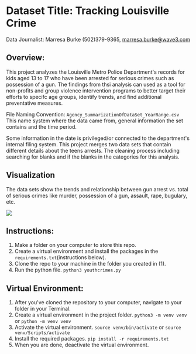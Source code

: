 # Dataset Title: Tracking Louisville Crime

Data Journalist: Marresa Burke (502)379-9365, marresa.burke@wave3.com

## Overview: 
This project analyzes the Louisville Metro Police Department's records for kids aged 13 to 17 who have been arrested for serious crimes such as possession of a gun. The findings from thsi analysis can used as a tool for non-profits and group violence intervention programs to better target their efforts to specifc age groups, identify trends, and find additional preventative measures. 

File Naming Convention: `Agency_SummarizationOfDataSet_YearRange.csv` This name system where the data came from, general information  the set contains and the time period. 

Some information in the date is privileged/or connected to the department's internal filing system. This project merges two data sets that contain different details about the teens arrests. The cleaning process including searching for blanks and if the blanks in the categories for this analysis. 

## Visualization

The data sets show the trends and relationship between gun arrest vs. total of serious crimes like murder, possession of a gun, assault, rape, bugulary, etc. 

<div class='tableauPlaceholder' id='viz1723073352832' style='position: relative'><noscript><a href='#'><img alt=' ' src='https:&#47;&#47;public.tableau.com&#47;static&#47;images&#47;Tr&#47;TrackingTeenCrimeData&#47;Sheet3&#47;1_rss.png' style='border: none' /></a></noscript><object class='tableauViz'  style='display:none;'><param name='host_url' value='https%3A%2F%2Fpublic.tableau.com%2F' /> <param name='embed_code_version' value='3' /> <param name='site_root' value='' /><param name='name' value='TrackingTeenCrimeData&#47;Sheet3' /><param name='tabs' value='yes' /><param name='toolbar' value='yes' /><param name='static_image' value='https:&#47;&#47;public.tableau.com&#47;static&#47;images&#47;Tr&#47;TrackingTeenCrimeData&#47;Sheet3&#47;1.png' /> <param name='animate_transition' value='yes' /><param name='display_static_image' value='yes' /><param name='display_spinner' value='yes' /><param name='display_overlay' value='yes' /><param name='display_count' value='yes' /><param name='language' value='en-US' /></object></div>                <script type='text/javascript'>                    var divElement = document.getElementById('viz1723073352832');                    var vizElement = divElement.getElementsByTagName('object')[0];                    vizElement.style.width='100%';vizElement.style.height=(divElement.offsetWidth*0.75)+'px';                    var scriptElement = document.createElement('script');                    scriptElement.src = 'https://public.tableau.com/javascripts/api/viz_v1.js';                    vizElement.parentNode.insertBefore(scriptElement, vizElement);                </script>



## Instructions: 
1. Make a folder on your computer to store this repo. 
2. Create a virtual environment and install the packages in the `requirements.txt`(instructions below).
3. Clone the repo to your machine in the folder you created in (1).
4. Run the python file. `python3 youthcrimes.py`

## Virtual Environment:
1.  After you've cloned the repository to your computer, navigate to your folder in your Terminal. 
2.  Create a virtual environment in the project folder. `python3 -m venv venv` or `python -m venv venv`
3.  Activate the virtual environment. `source venv/bin/activate` or `source venv/Scripts/activate`
4.  Install the required packages. `pip install -r requirements.txt`
5.  When you are done, deactivate the virtual environment. 




